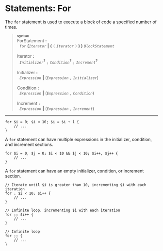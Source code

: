 # Statements: For

The `for` statement is used to execute a block of code a specified number of times.

> <sub>**syntax**</sub>\
> ForStatement **:**\
> &nbsp;&nbsp;`for` **(***`Iterator`* **|** **(** `(` *`Iterator`* `)` **)** **)** *`BlockStatement`*\
> &nbsp;\
> Iterator **:**\
> &nbsp;&nbsp;*`Initializer`*<sup>**?**</sup> `;` *`Condition`*<sup>**?**</sup> `;` *`Increment`*<sup>**?**</sup>\
> &nbsp;\
> Initializer **:**\
> &nbsp;&nbsp;*`Expression`* **|** (*`Expression`* `,` *`Initializer`*)\
> &nbsp;\
> Condition **:**\
> &nbsp;&nbsp;*`Expression`* **|** (*`Expression`* `,` *`Condition`*)\
> &nbsp;\
> Increment **:**\
> &nbsp;&nbsp;*`Expression`* **|** (*`Expression`* `,` *`Increment`*)

---

```
for $i = 0; $i < 10; $i = $i + 1 {
    // ...
}
```

A `for` statement can have multiple expressions in the initializer, condition, and increment sections.

```
for $i = 0, $j = 0; $i < 10 && $j < 10; $i++, $j++ {
    // ...
}
```

A `for` statement can have an empty initializer, condition, or increment section.

```
// Iterate until $i is greater than 10, incrementing $i with each iteration
for ; $i < 10; $i++ {
    // ...
}

// Infinite loop, incrementing $i with each iteration
for ;; $i++ {
    // ...
}

// Infinite loop
for ;; {
    // ...
}
```
